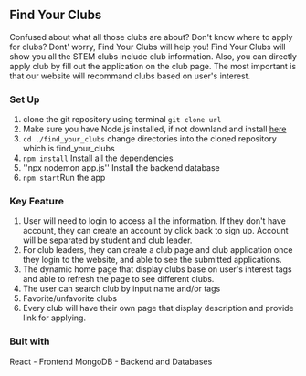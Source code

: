 ## Find Your Clubs

Confused about what all those clubs are about? Don't know where to apply for clubs? Dont' worry, Find Your Clubs will help you! Find Your Clubs will show you all the STEM clubs include club information. Also, you can directly apply club by fill out the application on the club page. The most important is that our website will recommand clubs based on user's interest.  

### Set Up
1. clone the git repository using terminal
``git clone url``
2. Make sure you have Node.js installed, if not downland and install [here](https://nodejs.org/en/download/package-manager/current)
3. ``cd ./find_your_clubs`` change directories into the cloned repository which is find_your_clubs
4. ``npm install`` Install all the dependencies
5. ''npx nodemon app.js'' Install the backend database
6. ``npm start``Run the app

### Key Feature
1. User will need to login to access all the information. If they don't have account, they can create an account by click back to sign up. Account will be separated by student and club leader. 
2. For club leaders, they can create a club page and club application once they login to the website, and able to see the submitted applications. 
3. The dynamic home page that display clubs base on user's interest tags and able to refresh the page to see different clubs. 
4. The user can search club by input name and/or tags
5. Favorite/unfavorite clubs
6. Every club will have their own page that display description and provide link for applying.

### Bult with
React - Frontend
MongoDB - Backend and Databases

